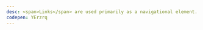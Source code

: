 ```yaml
---
desc: <span>Links</span> are used primarily as a navigational element. Links may also change what or how data is displayed (view more, show all). If the action taken by the user will change or manipulate data, use a button.
codepen: YErzrq
---
```

